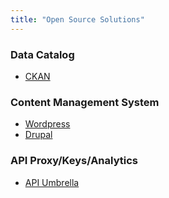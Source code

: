 ```yaml
---
title: "Open Source Solutions"
---
```


### Data Catalog 
* [CKAN](http://www.ckan.org)

### Content Management System 
* [Wordpress](http://www.wordpress.org)
* [Drupal](http://www.drupal.org)

### API Proxy/Keys/Analytics
* [API Umbrella](https://github.com/NREL/api-umbrella/)
